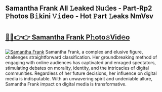 ## Samantha Frank All 𝙻eaked 𝙽u𝚍es - Part-Rp2 𝙿hotos B𝚒kini 𝚅𝚒deo - Hot 𝙿art 𝙻eaks NmVsv

# <h2><a href="http://ld18mog.urlbe.top/?page=Samantha+Frank">🔗🔗👉👉 Samantha Frank P𝚑oto𝚜Vid𝚎o</a></h2>

[![Samantha Frank](https://i.imgur.com/eBuTRDB.gif)](http://ld18mog.urlbe.top/?page=Samantha+Frank)
Samantha Frank, a complex and elusive figure, challenges straightforward classification. Her groundbreaking method of engaging with online audiences has captivated and enraged spectators, stimulating debates on morality, identity, and the intricacies of digital communities. Regardless of her future decisions, her influence on digital media is indisputable. With an unwavering spirit and undeniable allure, Samantha Frank impact on digital media is transformative.

